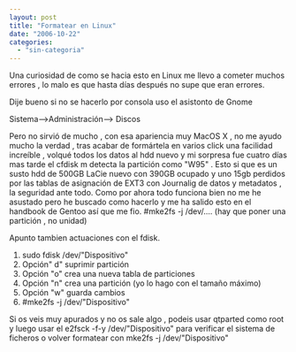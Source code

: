 ```yaml
---
layout: post
title: "Formatear en Linux"
date: "2006-10-22"
categories: 
  - "sin-categoria"
---
```


  
Una curiosidad de como se hacia esto en Linux me llevo a cometer muchos errores , lo malo es que hasta días después no supe que eran errores.

Dije bueno si no se hacerlo por consola uso el asistonto de Gnome

Sistema-->Administración--> Discos

Pero no sirvió de mucho , con esa apariencia muy MacOS X , no me ayudo mucho la verdad , tras acabar de formártela en varios click una facilidad increíble , volqué todos los datos al hdd nuevo y mi sorpresa fue cuatro días mas tarde el cfdisk m detecta la partición como "W95" . Esto si que es un susto hdd de 500GB LaCie nuevo con 390GB ocupado y uno 15gb perdidos por las tablas de asignación de EXT3 con Journalig de datos y metadatos , la seguridad ante todo. Como por ahora todo funciona bien no me he asustado pero he buscado como hacerlo y me ha salido esto en el handbook de Gentoo así que me fio. #mke2fs -j /dev/.... (hay que poner una partición , no unidad)

Apunto tambien actuaciones con el fdisk.

1. sudo fdisk /dev/"Dispositivo"
2. Opción" d" suprimir partición
3. Opción "o" crea una nueva tabla de particiones
4. Opción "n" crea una partición (yo lo hago con el tamaño máximo)
5. Opción "w" guarda cambios
6. #mke2fs -j /dev/"Dispositivo"

Si os veis muy apurados y no os sale algo , podeis usar qtparted como root y luego usar el e2fsck -f-y /dev/"Dispositivo" para verificar el sistema de ficheros o volver formatear con mke2fs -j /dev/"Dispositivo"
